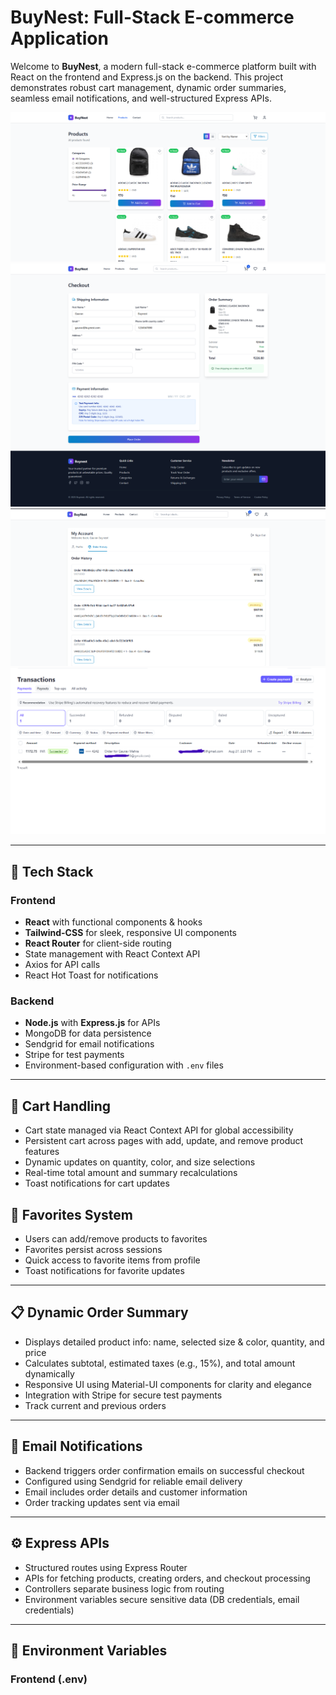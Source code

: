 # BuyNest: Full-Stack E-commerce Application

Welcome to **BuyNest**, a modern full-stack e-commerce platform built with React on the frontend and Express.js on the backend. This project demonstrates robust cart management, dynamic order summaries, seamless email notifications, and well-structured Express APIs.

![BuyNest Preview](frontend/public/buyNest.png)
![Checkout Process](frontend/public/checkout.png)
![User Orders](frontend/public/user_orders.png)
![Stripe Payment](frontend/public/stripe_payment.png)

---

## 🚀 Tech Stack

### Frontend

- **React** with functional components & hooks
- **Tailwind-CSS** for sleek, responsive UI components
- **React Router** for client-side routing
- State management with React Context API
- Axios for API calls
- React Hot Toast for notifications

### Backend

- **Node.js** with **Express.js** for APIs
- MongoDB for data persistence
- Sendgrid for email notifications
- Stripe for test payments
- Environment-based configuration with `.env` files

---

## 🛒 Cart Handling

- Cart state managed via React Context API for global accessibility
- Persistent cart across pages with add, update, and remove product features
- Dynamic updates on quantity, color, and size selections
- Real-time total amount and summary recalculations
- Toast notifications for cart updates

## 💖 Favorites System

- Users can add/remove products to favorites
- Favorites persist across sessions
- Quick access to favorite items from profile
- Toast notifications for favorite updates

---

## 📋 Dynamic Order Summary

- Displays detailed product info: name, selected size & color, quantity, and price
- Calculates subtotal, estimated taxes (e.g., 15%), and total amount dynamically
- Responsive UI using Material-UI components for clarity and elegance
- Integration with Stripe for secure test payments
- Track current and previous orders

---

## 📧 Email Notifications

- Backend triggers order confirmation emails on successful checkout
- Configured using Sendgrid for reliable email delivery
- Email includes order details and customer information
- Order tracking updates sent via email

---

## ⚙️ Express APIs

- Structured routes using Express Router
- APIs for fetching products, creating orders, and checkout processing
- Controllers separate business logic from routing
- Environment variables secure sensitive data (DB credentials, email credentials)

---

## 🔐 Environment Variables

### Frontend (.env)
